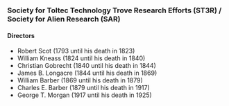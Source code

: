 ### Society for Toltec Technology Trove Research Efforts (ST3R) / Society for Alien Research (SAR)

#### Directors

* Robert Scot (1793 until his death in 1823)
* William Kneass (1824 until his death in 1840)
* Christian Gobrecht (1840 until his death in 1844)
* James B. Longacre (1844 until his death in 1869)
* William Barber (1869 until his death in 1879)
* Charles E. Barber (1879 until his death in 1917)
* George T. Morgan (1917 until his death in 1925)
<!-- * John R. Sinnock (1925 until his death in 1947)
* Gilroy Roberts (1948 to 1964)
* Frank Gasparro (1965 to 1981) -->
